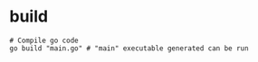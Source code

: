 # build

```shell
# Compile go code
go build "main.go" # "main" executable generated can be run
```
